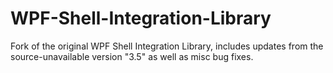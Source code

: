 WPF-Shell-Integration-Library
=============================

Fork of the original WPF Shell Integration Library, includes updates from the source-unavailable version "3.5" as well as misc bug fixes.